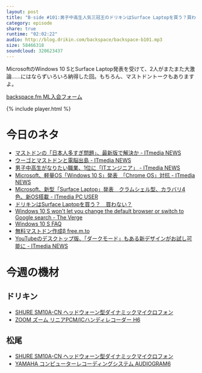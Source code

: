```yaml
---
layout: post
title: "B-side #101:男子中高生人気三冠王のドリキンはSurface Laptopを買う？買わない？"
category: episode
share: true
runtime: "02:02:22"
audio: http://blog.drikin.com/backspace/backspace-b101.mp3
size: 58466318
soundcloud: 320623437
---
```


MicrosoftのWindows 10 SとSurface Laptop発表を受けて、2人がまたまた大激論……にはならずいろいろ納得した回。もちろん、マストドントークもありますよ。

[backspace.fm ML入会フォーム](http://backspace.us11.list-manage.com/subscribe?u=09c933bd3997c1d16dbed156a&id=84b6529b91)

{% include player.html %}

# 今日のネタ

* [マストドンの「日本人多すぎ問題」、最新版で解決か - ITmedia NEWS](http://www.itmedia.co.jp/news/articles/1705/03/news024.html)
* [ウーゴとマストドンと電脳出島 - ITmedia NEWS](http://www.itmedia.co.jp/news/articles/1705/02/news109.html)
* [男子中高生がなりたい職業、1位に「ITエンジニア」 - ITmedia NEWS](http://www.itmedia.co.jp/news/articles/1705/01/news056.html)
* [Microsoft、軽量OS「Windows 10 S」発表　「Chrome OS」対抗 - ITmedia NEWS](http://www.itmedia.co.jp/news/articles/1705/02/news111.html)
* [Microsoft、新型「Surface Laptop」発表　クラムシェル型、カラバリ4色、新OS搭載 - ITmedia PC USER](http://www.itmedia.co.jp/pcuser/articles/1705/02/news106.html)
* [ドリキンはSurface Laptopを買う？　買わない？](https://twitter.com/mazzo/status/859566007869816832)
* [Windows 10 S won't let you change the default browser or switch to Google search - The Verge](https://www.theverge.com/2017/5/2/15525654/microsoft-windows-10s-default-browser-microsoft-edge)
* [Windows 10 S FAQ](https://support.microsoft.com/en-us/help/4020089/windows-10-s-faq)
* [無料マストドン作成β free.m.to](https://free.m.to/)
* [YouTubeのデスクトップ版、「ダークモード」もある新デザインがお試し可能に - ITmedia NEWS](http://www.itmedia.co.jp/news/articles/1705/03/news021.html)

# 今週の機材

## ドリキン
* [SHURE  SM10A-CN ヘッドウォーン型ダイナミックマイクロフォン](http://amzn.to/1LXIGkV) 
* [ZOOM ズーム リニアPCM/ICハンディレコーダー H6](http://amzn.to/29BOo5n)

## 松尾
* [SHURE  SM10A-CN ヘッドウォーン型ダイナミックマイクロフォン](http://amzn.to/1LXIGkV) 
* [YAMAHA コンピューターレコーディングシステム AUDIOGRAM6](http://amzn.to/1Rsyq5W)
